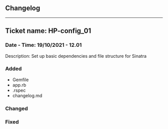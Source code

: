 ## Changelog 

---

## Ticket name: HP-config_01
### Date - Time: 19/10/2021 - 12.01

Description: Set up basic dependencies and file structure for Sinatra

### Added
- Gemfile
- app.rb
- .rspec
- changelog.md

### Changed

### Fixed